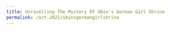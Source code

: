 ```yaml
---
title: Unravelling The Mystery Of Ubin's German Girl Shrine
permalink: /oct-2021/ubinsgermangirlshrine
---
```

